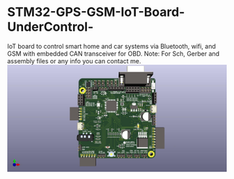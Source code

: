 # STM32-GPS-GSM-IoT-Board-UnderControl-
IoT board to control smart home and car systems via Bluetooth, wifi, and GSM with embedded CAN transceiver for OBD.
Note: For Sch, Gerber and assembly files or any info you can contact me.
![](Under-Control-F.jpg)
